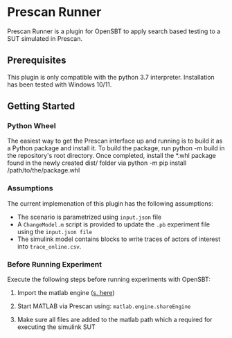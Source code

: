 # Prescan Runner
Prescan Runner is a plugin for OpenSBT to apply search based testing to a SUT simulated in Prescan.

## Prerequisites
This plugin is only compatible with the python 3.7 interpreter. Installation has been tested with Windows 10/11.

## Getting Started

### Python Wheel
The easiest way to get the Prescan interface up and running is to build it as a Python package and install it.
To build the package, run python -m build in the repository's root directory. Once completed, install the *.whl package found in the newly created dist/ folder via python -m pip install /path/to/the/package.whl

### Assumptions

The current implemenation of this plugin has the following assumptions:

- The scenario is parametrized using `input.json` file
- A `ChangeModel.m` script is provided to update the `.pb` experiment file using the `input.json file`
- The simulink model contains blocks to write traces of actors of interest into `trace_online.csv`.  

### Before Running Experiment

Execute the following steps before running experiments with OpenSBT:

1. Import the matlab engine ([s. here](https://de.mathworks.com/help/matlab/matlab_external/install-the-matlab-engine-for-python.html))

2. Start MATLAB via Prescan using: `matlab.engine.shareEngine`

3. Make sure all files are added to the matlab path which a required for executing the simulink SUT
